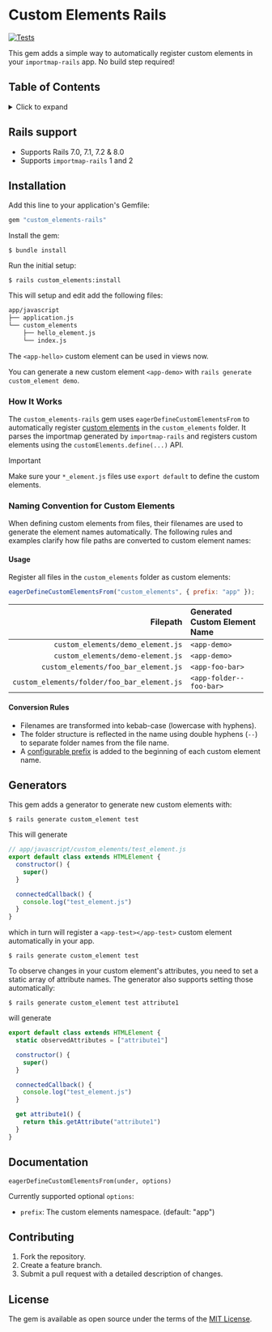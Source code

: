 # Custom Elements Rails

[![Tests](https://github.com/codergeek121/custom_elements-rails/actions/workflows/ruby.yml/badge.svg?branch=main)](https://github.com/codergeek121/custom_elements-rails/actions/workflows/ruby.yml)

This gem adds a simple way to automatically register custom elements in your `importmap-rails` app. No build step required!

## Table of Contents

<details>
<summary>Click to expand</summary>

- [Rails support](#rails-support)
- [Installation](#installation)
- [Generators](#generators)
- [Documentation](#documentation)
- [Contributing](#contributing)
- [License](#license)

</details>

## Rails support

* Supports Rails 7.0, 7.1, 7.2 & 8.0
* Supports `importmap-rails` 1 and 2

## Installation

Add this line to your application's Gemfile:

```ruby
gem "custom_elements-rails"
```

Install the gem:

```console
$ bundle install
```

Run the initial setup:

```console
$ rails custom_elements:install
```

This will setup and edit add the following files:

```graphql
app/javascript
├── application.js
└── custom_elements
    ├── hello_element.js
    └── index.js
```

The `<app-hello>` custom element can be used in views now.

You can generate a new custom element `<app-demo>` with `rails generate custom_element demo`.

### How It Works

The `custom_elements-rails` gem uses `eagerDefineCustomElementsFrom` to automatically register [custom elements](https://developer.mozilla.org/en-US/docs/Web/API/Web_components/Using_custom_elements) in the `custom_elements` folder. It parses the importmap generated by `importmap-rails` and registers custom elements using the `customElements.define(...)` API.

> [!IMPORTANT]  
> Make sure your `*_element.js` files use `export default` to define the custom elements.

### Naming Convention for Custom Elements

When defining custom elements from files, their filenames are used to generate the element names automatically. The following rules and examples clarify how file paths are converted to custom element names:

#### Usage

Register all files in the `custom_elements` folder as custom elements:

```js
eagerDefineCustomElementsFrom("custom_elements", { prefix: "app" });
```

| Filepath                                    | Generated Custom Element Name |
|--------------------------------------------:|:------------------------------|
| `custom_elements/demo_element.js`           | `<app-demo>`                  |
| `custom_elements/demo-element.js`           | `<app-demo>`                  |
| `custom_elements/foo_bar_element.js`        | `<app-foo-bar>`               |
| `custom_elements/folder/foo_bar_element.js` | `<app-folder--foo-bar>`       |

#### Conversion Rules

- Filenames are transformed into kebab-case (lowercase with hyphens).
- The folder structure is reflected in the name using double hyphens (`--`) to separate folder names from the file name.
- A [configurable prefix](#documentation) is added to the beginning of each custom element name.

## Generators

This gem adds a generator to generate new custom elements with:

```console
$ rails generate custom_element test 
```

This will generate 

```javascript
// app/javascript/custom_elements/test_element.js
export default class extends HTMLElement {
  constructor() {
    super()
  }

  connectedCallback() {
    console.log("test_element.js")
  }
}
```

which in turn will register a `<app-test></app-test>` custom element automatically in your app.

```console
$ rails generate custom_element test 
```

To observe changes in your custom element's attributes, you need to set a static array of attribute names. The generator also supports setting those automatically:

```console
$ rails generate custom_element test attribute1
```

will generate

```javascript
export default class extends HTMLElement {
  static observedAttributes = ["attribute1"]

  constructor() {
    super()
  }

  connectedCallback() {
    console.log("test_element.js")
  }

  get attribute1() {
    return this.getAttribute("attribute1")
  }
}
```

## Documentation

`eagerDefineCustomElementsFrom(under, options)`

Currently supported optional `options`:

* `prefix`: The custom elements namespace. (default: "app")

## Contributing

1. Fork the repository.
2. Create a feature branch.
3. Submit a pull request with a detailed description of changes.

## License

The gem is available as open source under the terms of the [MIT License](https://opensource.org/licenses/MIT).
